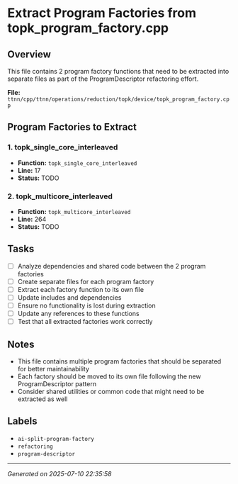 # Extract Program Factories from topk_program_factory.cpp

## Overview
This file contains 2 program factory functions that need to be extracted into separate files as part of the ProgramDescriptor refactoring effort.

**File:** `ttnn/cpp/ttnn/operations/reduction/topk/device/topk_program_factory.cpp`

## Program Factories to Extract

### 1. topk_single_core_interleaved
- **Function:** `topk_single_core_interleaved`
- **Line:** 17
- **Status:** TODO

### 2. topk_multicore_interleaved
- **Function:** `topk_multicore_interleaved`
- **Line:** 264
- **Status:** TODO

## Tasks

- [ ] Analyze dependencies and shared code between the 2 program factories
- [ ] Create separate files for each program factory
- [ ] Extract each factory function to its own file
- [ ] Update includes and dependencies
- [ ] Ensure no functionality is lost during extraction
- [ ] Update any references to these functions
- [ ] Test that all extracted factories work correctly

## Notes
- This file contains multiple program factories that should be separated for better maintainability
- Each factory should be moved to its own file following the new ProgramDescriptor pattern
- Consider shared utilities or common code that might need to be extracted as well

## Labels
- `ai-split-program-factory`
- `refactoring`
- `program-descriptor`

---
*Generated on 2025-07-10 22:35:58*
